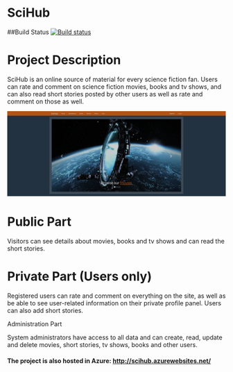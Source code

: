 # SciHub

##Build Status
[![Build status](https://ci.appveyor.com/api/projects/status/vx0lf1r8bnyrq9rx?svg=true)](https://ci.appveyor.com/project/Vyara/scihub)

# Project Description

SciHub is an online source of material for every science fiction fan. Users can rate and comment on science fiction movies, books and tv shows, and can also read short stories posted by other users as well as rate and 
comment on those as well.

![home page](images/main.png)

# Public Part

Visitors can see details about movies, books and tv shows and can read the short stories.

# Private Part (Users only)

Registered users can rate and comment on everything on the site, as well as be able to see user-related information on their private profile panel. Users can also add short stories.

Administration Part

System administrators have access to all data and can create, read, update and delete movies, short stories, tv shows, books and other users.

#### The project is also hosted in Azure: http://scihub.azurewebsites.net/
